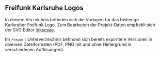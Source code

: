 Freifunk Karlsruhe Logos
------------------------

In diesem Verzeichnis befinden sich die Vorlagen für das bisherige Karlsruher Freifunk Logo. Zum Bearbeiten der Projekt-Daten empfiehlt sich der SVG Editor [Inkscape](http://inkscape.org).

Im `/export` Unterverzeichnis befinden sich bereits exportiere Versionen in diversen Dateiformaten (PDF, PNG mit und ohne Hintergrund in verschiedenen Auflösungen).
